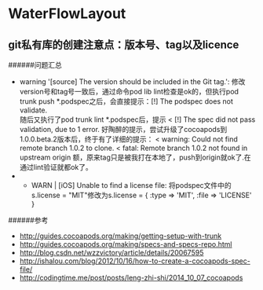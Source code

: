 # WaterFlowLayout

## git私有库的创建注意点：版本号、tag以及licence

######问题汇总
+ warning '[source] The version should be included in the Git tag.':  修改version号和tag号一致后，通过命令pod lib lint检查是ok的，但执行pod trunk push *.podspec之后，会直接提示：[!] The podspec does not validate. 
<br />随后又执行了pod trunk lint *.podspec后，提示
< [!] The spec did not pass validation, due to 1 error.
好陶醉的提示，尝试升级了cocoapods到1.0.0.beta.2版本后，终于有了详细的提示：
< warning: Could not find remote branch 1.0.2 to clone.
< fatal: Remote branch 1.0.2 not found in upstream origin
额，原来tag只是被我打在本地了，push到origin就ok了.在通过lint验证就都ok了。
+ - WARN  | [iOS] Unable to find a license file: 将podspec文件中的 s.license = "MIT"修改为s.license = { :type => 'MIT', :file => 'LICENSE' }

######参考
+ http://guides.cocoapods.org/making/getting-setup-with-trunk
+ http://guides.cocoapods.org/making/specs-and-specs-repo.html
+ http://blog.csdn.net/wzzvictory/article/details/20067595
+ http://ishalou.com/blog/2012/10/16/how-to-create-a-cocoapods-spec-file/
+ http://codingtime.me/post/posts/leng-zhi-shi/2014_10_07_cocoapods
